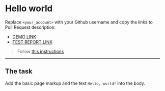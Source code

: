 # Hello world
Replace `<your_account>` with your Github username and copy the links to Pull Request description:
- [DEMO LINK](https://actireon.github.io/layout_hello-world/)
- [TEST REPORT LINK](https://actireon.github.io/layout_hello-world/report/html_report/)

> Follow [this instructions](https://mate-academy.github.io/layout_task-guideline/#how-to-solve-the-layout-tasks-on-github)
___

## The task 
Add the basic page markup and the text `Hello, world!` into the body.
